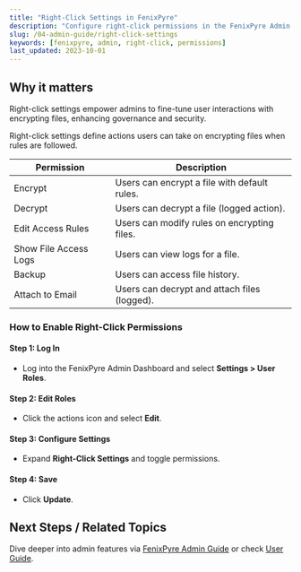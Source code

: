 ```yaml
---
title: "Right-Click Settings in FenixPyre"
description: "Configure right-click permissions in the FenixPyre Admin Dashboard to control user actions on encrypting files."
slug: /04-admin-guide/right-click-settings
keywords: [fenixpyre, admin, right-click, permissions]
last_updated: 2023-10-01
---
```


## Why it matters
Right-click settings empower admins to fine-tune user interactions with encrypting files, enhancing governance and security.

Right-click settings define actions users can take on encrypting files when rules are followed.

| Permission | Description |
|------------|-------------|
| Encrypt | Users can encrypt a file with default rules. |
| Decrypt | Users can decrypt a file (logged action). |
| Edit Access Rules | Users can modify rules on encrypting files. |
| Show File Access Logs | Users can view logs for a file. |
| Backup | Users can access file history. |
| Attach to Email | Users can decrypt and attach files (logged). |

### How to Enable Right-Click Permissions

#### Step 1: Log In
- Log into the FenixPyre Admin Dashboard and select **Settings > User Roles**.

<!-- IMG:     ./media/right-click-settings/user-roles.png | Alt: FenixPyre Admin Dashboard settings -->

#### Step 2: Edit Roles
- Click the actions icon and select **Edit**.

#### Step 3: Configure Settings
- Expand **Right-Click Settings** and toggle permissions.

<!-- IMG:     ./media/right-click-settings/right-click-options.png | Alt: FenixPyre right-click configuration -->

#### Step 4: Save
- Click **Update**.

## Next Steps / Related Topics
Dive deeper into admin features via [FenixPyre Admin Guide](https://docs.fenixpyre.com/04-admin-guide/index.md) or check [User Guide](https://docs.fenixpyre.com/05-user-guide/index.md).